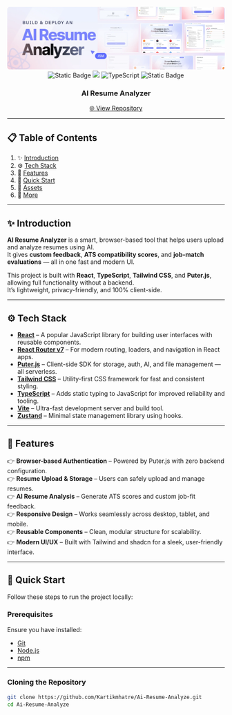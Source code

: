 <div align="center">
  <br />
  
  <img src="public/readme/hero.webp" alt="Project Banner">
  <br />

  <div>
    <img alt="Static Badge" src="https://img.shields.io/badge/React-4c84f3?style=for-the-badge&logo=react&logoColor=white">
    <img src="https://img.shields.io/badge/-Tailwind-38B2AC?style=for-the-badge&logo=tailwind-css&logoColor=white" />
    <img src="https://img.shields.io/badge/-TypeScript-black?style=for-the-badge&logoColor=white&logo=typescript&color=3178C6" alt="TypeScript" />
    <img alt="Static Badge" src="https://img.shields.io/badge/Puter.js-181758?style=for-the-badge&logoColor=white">
  </div>

  <h3 align="center">AI Resume Analyzer</h3>

  <div align="center">
    <a href="https://github.com/Kartikmhatre/Ai-Resume-Analyze">🌐 View Repository</a>
  </div>
</div>

---

## 📋 <a name="table">Table of Contents</a>

1. ✨ [Introduction](#introduction)
2. ⚙️ [Tech Stack](#tech-stack)
3. 🔋 [Features](#features)
4. 🤸 [Quick Start](#quick-start)
5. 🔗 [Assets](#links)
6. 🚀 [More](#more)

---

## <a name="introduction">✨ Introduction</a>

**AI Resume Analyzer** is a smart, browser-based tool that helps users upload and analyze resumes using AI.  
It gives **custom feedback**, **ATS compatibility scores**, and **job-match evaluations** — all in one fast and modern UI.

This project is built with **React**, **TypeScript**, **Tailwind CSS**, and **Puter.js**, allowing full functionality without a backend.  
It’s lightweight, privacy-friendly, and 100% client-side.

---

## <a name="tech-stack">⚙️ Tech Stack</a>

- **[React](https://react.dev/)** – A popular JavaScript library for building user interfaces with reusable components.
- **[React Router v7](https://reactrouter.com/)** – For modern routing, loaders, and navigation in React apps.
- **[Puter.js](https://puter.com/)** – Client-side SDK for storage, auth, AI, and file management — all serverless.
- **[Tailwind CSS](https://tailwindcss.com/)** – Utility-first CSS framework for fast and consistent styling.
- **[TypeScript](https://www.typescriptlang.org/)** – Adds static typing to JavaScript for improved reliability and tooling.
- **[Vite](https://vite.dev/)** – Ultra-fast development server and build tool.
- **[Zustand](https://zustand-demo.pmnd.rs/)** – Minimal state management library using hooks.

---

## <a name="features">🔋 Features</a>

👉 **Browser-based Authentication** – Powered by Puter.js with zero backend configuration.  
👉 **Resume Upload & Storage** – Users can safely upload and manage resumes.  
👉 **AI Resume Analysis** – Generate ATS scores and custom job-fit feedback.  
👉 **Responsive Design** – Works seamlessly across desktop, tablet, and mobile.  
👉 **Reusable Components** – Clean, modular structure for scalability.  
👉 **Modern UI/UX** – Built with Tailwind and shadcn for a sleek, user-friendly interface.

---

## <a name="quick-start">🤸 Quick Start</a>

Follow these steps to run the project locally:

### **Prerequisites**

Ensure you have installed:
- [Git](https://git-scm.com/)
- [Node.js](https://nodejs.org/)
- [npm](https://www.npmjs.com/)

---

### **Cloning the Repository**

```bash
git clone https://github.com/Kartikmhatre/Ai-Resume-Analyze.git
cd Ai-Resume-Analyze
